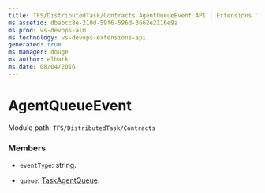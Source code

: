 ```yaml
---
title: TFS/DistributedTask/Contracts AgentQueueEvent API | Extensions for Visual Studio Team Services
ms.assetid: dbabcc8e-210d-59f6-596d-3662e2116e9a
ms.prod: vs-devops-alm
ms.technology: vs-devops-extensions-api
generated: true
ms.manager: douge
ms.author: elbatk
ms.date: 08/04/2016
---
```


# AgentQueueEvent

Module path: `TFS/DistributedTask/Contracts`


### Members

* `eventType`: string. 

* `queue`: [TaskAgentQueue](../../../TFS/DistributedTask/Contracts/TaskAgentQueue.md). 

